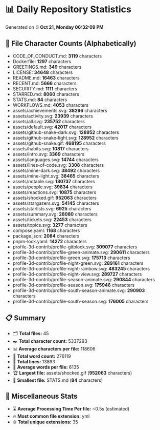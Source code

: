 # 📊 Daily Repository Statistics
Generated on ⏰ **Oct 21, Monday 06:32:09 PM**

## 📂 File Character Counts (Alphabetically)
- CODE_OF_CONDUCT.md: **3119** characters
- Dockerfile: **1297** characters
- GREETINGS.md: **349** characters
- LICENSE: **34648** characters
- README.md: **16463** characters
- RECENT.md: **5666** characters
- SECURITY.md: **1111** characters
- STARRED.md: **8060** characters
- STATS.md: **84** characters
- WORKFLOWS.md: **4053** characters
- assets/achievements.svg: **38296** characters
- assets/activity.svg: **23939** characters
- assets/all.svg: **235752** characters
- assets/default.svg: **42017** characters
- assets/github-snake-dark.svg: **128952** characters
- assets/github-snake-light.svg: **128952** characters
- assets/github-snake.gif: **468195** characters
- assets/habits.svg: **10817** characters
- assets/intro.svg: **3369** characters
- assets/languages.svg: **14744** characters
- assets/lines-of-code.svg: **3308** characters
- assets/mine-dark.svg: **38492** characters
- assets/mine-light.svg: **38465** characters
- assets/notable.svg: **180737** characters
- assets/people.svg: **39834** characters
- assets/reactions.svg: **10875** characters
- assets/shocked.gif: **952063** characters
- assets/stargazers.svg: **54145** characters
- assets/starlists.svg: **6925** characters
- assets/summary.svg: **28080** characters
- assets/tickets.svg: **22453** characters
- assets/topics.svg: **3277** characters
- compose.yaml: **1168** characters
- package.json: **2084** characters
- pnpm-lock.yaml: **14272** characters
- profile-3d-contrib/profile-gitblock.svg: **309077** characters
- profile-3d-contrib/profile-green-animate.svg: **290611** characters
- profile-3d-contrib/profile-green.svg: **175713** characters
- profile-3d-contrib/profile-night-green.svg: **289161** characters
- profile-3d-contrib/profile-night-rainbow.svg: **483245** characters
- profile-3d-contrib/profile-night-view.svg: **289727** characters
- profile-3d-contrib/profile-season-animate.svg: **290844** characters
- profile-3d-contrib/profile-season.svg: **175946** characters
- profile-3d-contrib/profile-south-season-animate.svg: **290903** characters
- profile-3d-contrib/profile-south-season.svg: **176005** characters

## 📋 Summary
- 🗂️ **Total files:** 45
- ✒️ **Total character count:** 5337293
- 📊 **Average characters per file:** 118606
- 📝 **Total word count:** 276119
- 🧾 **Total lines:** 13893
- 📐 **Average words per file:** 6135
- 🏆 **Largest file:** assets/shocked.gif (**952063** characters)
- 🥉 **Smallest file:** STATS.md (**84** characters)

## 🌟 Miscellaneous Stats
- ⌛ **Average Processing Time Per file:** ~0.5s (estimated)
- 🔥 **Most common file extension:** yml
- 🌐 **Total unique extensions:** 35
